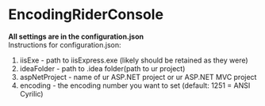 # EncodingRiderConsole
<b>All settings are in the configuration.json</b><br>
Instructions for configuration.json: 
  1. iisExe - path to iisExpress.exe (likely should be retained as they were)
  2. ideaFolder - path to .idea folder(path to ur project)
  3. aspNetProject - name of ur ASP.NET project or ur ASP.NET MVC project
  4. encoding - the encoding number you want to set (default: 1251 = ANSI Cyrilic)
